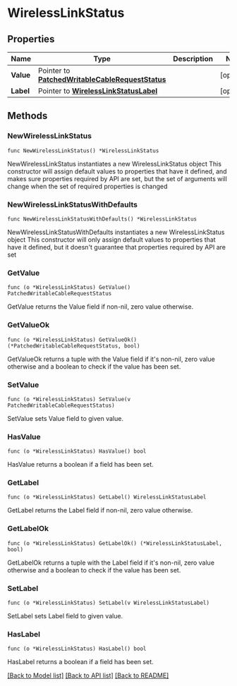# WirelessLinkStatus

## Properties

Name | Type | Description | Notes
------------ | ------------- | ------------- | -------------
**Value** | Pointer to [**PatchedWritableCableRequestStatus**](PatchedWritableCableRequestStatus.md) |  | [optional] 
**Label** | Pointer to [**WirelessLinkStatusLabel**](WirelessLinkStatusLabel.md) |  | [optional] 

## Methods

### NewWirelessLinkStatus

`func NewWirelessLinkStatus() *WirelessLinkStatus`

NewWirelessLinkStatus instantiates a new WirelessLinkStatus object
This constructor will assign default values to properties that have it defined,
and makes sure properties required by API are set, but the set of arguments
will change when the set of required properties is changed

### NewWirelessLinkStatusWithDefaults

`func NewWirelessLinkStatusWithDefaults() *WirelessLinkStatus`

NewWirelessLinkStatusWithDefaults instantiates a new WirelessLinkStatus object
This constructor will only assign default values to properties that have it defined,
but it doesn't guarantee that properties required by API are set

### GetValue

`func (o *WirelessLinkStatus) GetValue() PatchedWritableCableRequestStatus`

GetValue returns the Value field if non-nil, zero value otherwise.

### GetValueOk

`func (o *WirelessLinkStatus) GetValueOk() (*PatchedWritableCableRequestStatus, bool)`

GetValueOk returns a tuple with the Value field if it's non-nil, zero value otherwise
and a boolean to check if the value has been set.

### SetValue

`func (o *WirelessLinkStatus) SetValue(v PatchedWritableCableRequestStatus)`

SetValue sets Value field to given value.

### HasValue

`func (o *WirelessLinkStatus) HasValue() bool`

HasValue returns a boolean if a field has been set.

### GetLabel

`func (o *WirelessLinkStatus) GetLabel() WirelessLinkStatusLabel`

GetLabel returns the Label field if non-nil, zero value otherwise.

### GetLabelOk

`func (o *WirelessLinkStatus) GetLabelOk() (*WirelessLinkStatusLabel, bool)`

GetLabelOk returns a tuple with the Label field if it's non-nil, zero value otherwise
and a boolean to check if the value has been set.

### SetLabel

`func (o *WirelessLinkStatus) SetLabel(v WirelessLinkStatusLabel)`

SetLabel sets Label field to given value.

### HasLabel

`func (o *WirelessLinkStatus) HasLabel() bool`

HasLabel returns a boolean if a field has been set.


[[Back to Model list]](../README.md#documentation-for-models) [[Back to API list]](../README.md#documentation-for-api-endpoints) [[Back to README]](../README.md)


